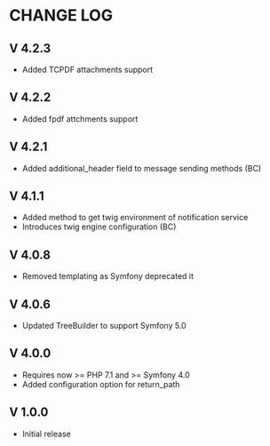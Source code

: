 CHANGE LOG
==========

V 4.2.3
-------
- Added TCPDF attachments support

V 4.2.2
-------
- Added fpdf attchments support

V 4.2.1
-------
- Added additional_header field to message sending methods (BC)

V 4.1.1
-------
- Added method to get twig environment of notification service
- Introduces twig engine configuration (BC)

V 4.0.8
-------

- Removed templating as Symfony deprecated it

V 4.0.6
-------
- Updated TreeBuilder to support Symfony 5.0

V 4.0.0
-------
- Requires now >= PHP 7.1 and >= Symfony 4.0
- Added configuration option for return_path

V 1.0.0
-------

- Initial release

